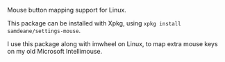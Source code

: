 Mouse button mapping support for Linux.

This package can be installed with Xpkg, using `xpkg install samdeane/settings-mouse`.

I use this package along with imwheel on Linux, to map extra mouse keys on my old Microsoft Intellimouse.
